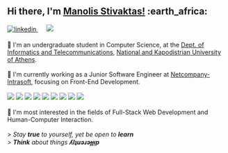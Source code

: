 <h2> Hi there, I'm <a href="https://mansstiv.github.io/">Manolis Stivaktas!</a> :earth_africa:</h2>

<p>
<a href="https://www.linkedin.com/in/mansstiv/" target="_blank">
<img src=https://img.shields.io/badge/linkedin-%231E77B5.svg?&style=for-the-badge&logo=linkedin&logoColor=white alt=linkedin style="margin-bottom: 5px;" />
</a>&nbsp;&nbsp;&nbsp;&nbsp;
<a href="mailto:manolis.stivaktas@gmail.com"><img src="https://img.shields.io/badge/Gmail-D14836?style=for-the-badge&logo=gmail&logoColor=white" /></a>&nbsp;&nbsp;&nbsp;&nbsp;
</p>

<div>
🚀 I'm an undergraduate student in Computer Science, at the <a href="https://www.di.uoa.gr/en" target="_blank">Dept. of Informatics and Telecommunications</a>,     <a href="https://en.uoa.gr/" target="_blank">National and Kapodistrian University of Athens</a>. 
  <br><br>
🔭 I'm currently working as a Junior Software Engineer at <a href="https://www.netcompany-intrasoft.com/" target="_blank"> Netcompany-Intrasoft</a>, focusing on Front-End Development.
    <br><br>
<img src=https://img.shields.io/badge/-TypeScript-05122A?style=flat&logo=typescript/>
<img src=https://img.shields.io/badge/-JavaScript-05122A?style=flat&logo=javascript/>
<img src=https://img.shields.io/badge/-Angular-05122A?style=flat&logo=angular/>
<img src=https://img.shields.io/badge/-KnockoutJS-05122A?style=flat&logo=knockoutjs/>
<img src=https://img.shields.io/badge/-HTML-05122A?style=flat&logo=HTML5/>
<img src=https://img.shields.io/badge/-CSS-05122A?style=flat&logo=CSS3&logoColor=1572B6/>
<img src=https://img.shields.io/badge/-C-05122A?style=flat&logo=C&logoColor=A8B9CC/>
<img src=https://img.shields.io/badge/-Python-05122A?style=flat&logo=python/>
<img src=https://img.shields.io/badge/-Git-05122A?style=flat&logo=git/>
  &nbsp;&nbsp;&nbsp;&nbsp;&nbsp;&nbsp;&nbsp;&nbsp;&nbsp;
    <br><br>
🌱 I'm most interested in the fields of Full-Stack Web Development and Human-Computer Interaction.
  <br><br>
  <i>> Stay <b>true</b> to yourself, yet be open to <b>learn</b></i><br>
  <i>> <b>Think</b> about things <b>ʎlʇuǝɹǝɟɟᴉp</b></i>
  <br>
<div>
